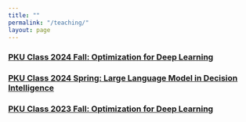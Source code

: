 ```yaml
---
title: ""
permalink: "/teaching/"
layout: page
---
```

### [PKU Class 2024 Fall: Optimization for Deep Learning](./DLOpt2024.md)
### [PKU Class 2024 Spring: Large Language Model in Decision Intelligence](./llm2024.md)
### [PKU Class 2023 Fall: Optimization for Deep Learning](./DLOpt2023.md)
